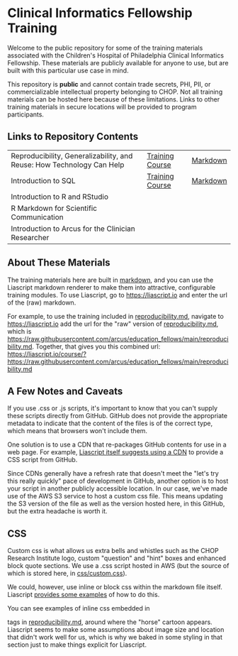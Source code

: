 # Clinical Informatics Fellowship Training

Welcome to the public repository for some of the training materials associated with the Children's Hospital of Philadelphia Clinical Informatics Fellowship.  These materials are publicly available for anyone to use, but are built with this particular use case in mind.

This repository is **public** and cannot contain trade secrets, PHI, PII, or commercializable intellectual property belonging to CHOP.  Not all training materials can be hosted here because of these limitations.  Links to other training materials in secure locations will be provided to program participants.

## Links to Repository Contents

||||
|--|--|--|
|Reproducibility, Generalizability, and Reuse: How Technology Can Help |[Training Course](https://liascript.io/course/?https://raw.githubusercontent.com/arcus/education_fellows/main/reproducibility.md) | [Markdown](reproducibility.md)|
Introduction to SQL|[Training Course](https://liascript.io/course/?https://raw.githubusercontent.com/arcus/education_fellows/main/SQL.md)|[Markdown](SQL.md)|
Introduction to R and RStudio||||
R Markdown for Scientific Communication |||
Introduction to Arcus for the Clinician Researcher |||


## About These Materials

The training materials here are built in [markdown](https://www.markdownguide.org/), and you can use the Liascript markdown renderer to make them into attractive, configurable training modules.  To use Liascript, go to https://liascript.io and enter the url of the (raw) markdown.

For example, to use the training included in [reproducibility.md](reproducibility.md), navigate to https://liascript.io add the url for the "raw" version of [reproducibility.md](reproducibility.md), which is https://raw.githubusercontent.com/arcus/education_fellows/main/reproducibility.md.  Together, that gives you this combined url: https://liascript.io/course/?https://raw.githubusercontent.com/arcus/education_fellows/main/reproducibility.md

## A Few Notes and Caveats

If you use .css or .js scripts, it's important to know that you can't supply these scripts directly from GitHub.  GitHub does not provide the appropriate metadata to indicate that the content of the files is of the correct type, which means that browsers won't include them.

One solution is to use a CDN that re-packages GitHub contents for use in a web page.  For example, [Liascript itself suggests using a CDN](https://github.com/liaScript/custom-style/) to provide a CSS script from GitHub.

Since CDNs generally have a refresh rate that doesn't meet the "let's try this really quickly" pace of development in GitHub, another option is to host your script in another publicly accessible location.  In our case, we've made use of the AWS S3 service to host a custom css file.  This means updating the S3 version of the file as well as the version hosted here, in this GitHub, but the extra headache is worth it.

## CSS

Custom css is what allows us extra bells and whistles such as the CHOP Research Institute logo, custom "question" and "hint" boxes and enhanced block quote sections.  We use a .css script hosted in AWS (but the source of which is stored here, in [css/custom.css](css/custom.css)).  

We could, however, use inline or block css within the markdown file itself.  Liascript [provides some examples](https://liascript.github.io/course/?https://raw.githubusercontent.com/LiaScript/docs/master/README.md#43) of how to do this.

You can see examples of inline css embedded in <div> tags in [reproducibility.md](reproducibility.md), around where the "horse" cartoon appears.  Liascript seems to make some assumptions about image size and location that didn't work well for us, which is why we baked in some styling in that section just to make things explicit for Liascript.

